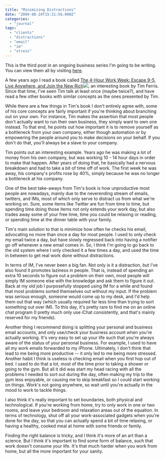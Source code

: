 ```yaml
---
title: "Minimizing Distractions"
date: "2009-08-24T15:31:56.000Z"
categories: 
  - "journal"
tags: 
  - "clients"
  - "distractions"
  - "email"
  - "im"
  - "stress"
---
```


This is the third post in an ongoing business series I'm going to be writing. You can view them all by visiting [here](/blog/series/small-business/).

A few years ago I read a book called [The 4-Hour Work Week: Escape 9-5, Live Anywhere, and Join the New Rich](http://www.amazon.com/gp/product/0786168641?ie=UTF8&tag=duanstor-20&linkCode=as2&camp=1789&creative=9325&creativeASIN=0786168641)![](http://www.assoc-amazon.com/e/ir?t=duanstor-20&l=as2&o=1&a=0786168641), an interesting book by Tim Ferris. Since that time, I've seen Tim talk at least once (maybe twice?), and have read a few other books with similar concepts as the ones presented by Tim.

While there are a few things in Tim's book I don't entirely agree with, some of his core concepts are fairly important if you're thinking about branching out on your own. For instance, Tim makes the assertion that most people don't actually want to run their own business, they simply want to own one instead. To that end, he points out how important it is to remove yourself as a bottleneck from your own company, either though automation or by empowering the people around you to make decisions on your behalf. If you don't do that, you'll always be a slave to your company.

Tim points out an interesting example. Years ago he was making a lot of money from his own company, but was working 10 - 14 hour days in order to make that happen. After years of doing that, he basically had a nervous breakdown and had to take a bit of time off of work. The first week he was away, his company's profits rose by 40%, simply because he was no longer a bottleneck at his company.

One of the best take-aways from Tim's book is how unproductive most people are nowadays, mainly due to the neverending stream of emails, twitters, and IMs, most of which only serve to distract us from what we're working on. Sure, some items like Twitter are fun from time to time, but spending time doing those items not only extends your work day, but also trades away some of your free time, time you could be relaxing or reading, or spending time at the dinner table with your family.

Tim's main solution to that is minimize how often he checks his email, advocating no more than once a day for most people. I used to only check my email twice a day, but have slowly regressed back into having a notifier go off whenever a new email comes in. So, I think I'm going to go back to the old system where I only checked it a few times a day, and used the time in between to get real work done without distractions.

In terms of IM, I've never been a big fan. Not only is it a distraction, but I've also found it promotes laziness in people. That is, instead of spending an extra 10 seconds to figure out a problem on their own, most people will simply IM someone else with the knowledge and ask them to figure it out. Back at my old job I purposefully stopped using IM for a while and found that most problems sorted themselves out without my input. If the problem was serious enough, someone would come up to my desk, and I'd help them out that way (which usually required far less time than trying to sort something out over IM). To this day, it's pretty rare to find me on an online chat program (I pretty much only use iChat consistently, and that's mainly reserved for my friends).

Another thing I recommend doing is splitting your personal and business email accounts, and only use/check your business account when you're actually working. It's very easy to set up your life such that you're always aware of the status of your personal business. For example, I used to have all my work emails forwarded to my iPhone. Ultimately, I don't think that lead to me being more productive -- it only led to me being more stressed. Another habit I think is useless is checking email when you first hop out of bed. I used to do that a lot, most of the time prior to taking a shower or going to the gym. But all it did was start my head racing with all the problems I needed to sort out during the day, often making my trip to the gym less enjoyable, or causing me to skip breakfast so I could start working on things. Work's not going anywhere, so wait until you're actually in the mood to work to tackle things.

I also think it's really important to set boundaries, both physical and technological. If you're working from home, try to only work in one or two rooms, and leave your bedroom and relaxation areas out of the equation. In terms of technology, shut off all your work-associated gadgets when you're done for the day, so that you can actually spend a bit of time relaxing, or having a healthy, cooked meal at home with some friends or family.

Finding the right balance is tricky, and I think it's more of an art than a science. But I think it's important to find some form of balance, such that work doesn't consume your life. It's that much harder when you work from home, but all the more important for your sanity.
